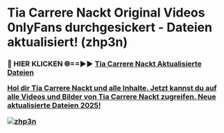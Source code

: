# Tia Carrere Nackt Original Videos 0nlyFans durchgesickert - Dateien aktualisiert! (zhp3n)

<h3>🔴 HIER KLICKEN 🌐==►► <a href="https://tinyurl.com/h6vf6nb8" rel="nofollow">Tia Carrere Nackt Aktualisierte Dateien

Hol dir Tia Carrere Nackt und alle Inhalte. Jetzt kannst du auf alle Videos und Bilder von Tia Carrere Nackt zugreifen. Neue aktualisierte Dateien 2025!

[![zhp3n](https://i.imgur.com/sD4kR3V.gif)](https://tinyurl.com/h6vf6nb8)
